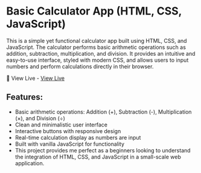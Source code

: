 # Basic Calculator App (HTML, CSS, JavaScript)
This is a simple yet functional calculator app built using HTML, CSS, and JavaScript. The calculator performs basic arithmetic operations such as addition, subtraction, multiplication, and division. It provides an intuitive and easy-to-use interface, styled with modern CSS, and allows users to input numbers and perform calculations directly in their browser.

🚀 View Live - [View Live](https://vssaurabh10.github.io/Basic-Calculator-App/)

## Features:
- Basic arithmetic operations: Addition (+), Subtraction (-), Multiplication (×), and Division (÷)
- Clean and minimalistic user interface
- Interactive buttons with responsive design
- Real-time calculation display as numbers are input
- Built with vanilla JavaScript for functionality
- This project provides me perfect as a beginners looking to understand the integration of HTML, CSS, and JavaScript in a small-scale web application.





